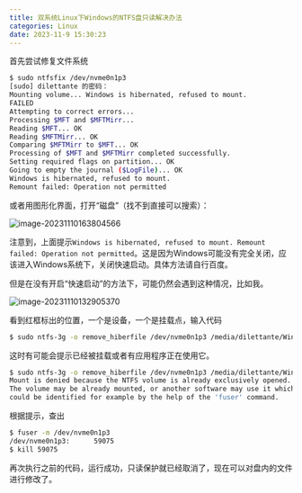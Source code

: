 ```yaml
---
title: 双系统Linux下Windows的NTFS盘只读解决办法
categories: Linux
date: 2023-11-9 15:30:23
---
```


首先尝试修复文件系统


```bash
$ sudo ntfsfix /dev/nvme0n1p3
[sudo] dilettante 的密码： 
Mounting volume... Windows is hibernated, refused to mount.
FAILED
Attempting to correct errors... 
Processing $MFT and $MFTMirr...
Reading $MFT... OK
Reading $MFTMirr... OK
Comparing $MFTMirr to $MFT... OK
Processing of $MFT and $MFTMirr completed successfully.
Setting required flags on partition... OK
Going to empty the journal ($LogFile)... OK
Windows is hibernated, refused to mount.
Remount failed: Operation not permitted
```

或者用图形化界面，打开“磁盘”（找不到直接可以搜索）：

![image-20231110163804566](/images/image-20231110163804566.png)

注意到，上面提示`Windows is hibernated, refused to mount. Remount failed: Operation not permitted`。这是因为Windows可能没有完全关闭，应该进入Windows系统下，关闭快速启动。具体方法请自行百度。

但是在没有开启“快速启动”的方法下，可能仍然会遇到这种情况，比如我。

![image-20231110132905370](/images/image-20231110132905370.png)

看到红框标出的位置，一个是设备，一个是挂载点，输入代码

```bash
$ sudo ntfs-3g -o remove_hiberfile /dev/nvme0n1p3 /media/dilettante/Windows
```

这时有可能会提示已经被挂载或者有应用程序正在使用它。

```bash
$ sudo ntfs-3g -o remove_hiberfile /dev/nvme0n1p3 /media/dilettante/Windows
Mount is denied because the NTFS volume is already exclusively opened.
The volume may be already mounted, or another software may use it which
could be identified for example by the help of the 'fuser' command.
```

根据提示，查出

```bash
$ fuser -m /dev/nvme0n1p3
/dev/nvme0n1p3:      59075
$ kill 59075
```

再次执行之前的代码，运行成功，只读保护就已经取消了，现在可以对盘内的文件进行修改了。

